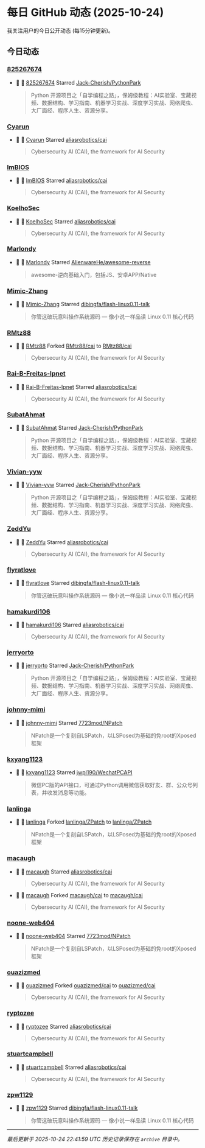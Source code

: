 # 每日 GitHub 动态 (2025-10-24)

我关注用户的今日公开动态 (每15分钟更新)。

## 今日动态

### [825267674](https://github.com/825267674)
- 🌟 👤 [825267674](https://github.com/825267674) Starred [Jack-Cherish/PythonPark](https://github.com/Jack-Cherish/PythonPark)
  > Python 开源项目之「自学编程之路」，保姆级教程：AI实验室、宝藏视频、数据结构、学习指南、机器学习实战、深度学习实战、网络爬虫、大厂面经、程序人生、资源分享。

### [Cyarun](https://github.com/Cyarun)
- 🌟 👤 [Cyarun](https://github.com/Cyarun) Starred [aliasrobotics/cai](https://github.com/aliasrobotics/cai)
  > Cybersecurity AI (CAI), the framework for AI Security

### [ImBIOS](https://github.com/ImBIOS)
- 🌟 👤 [ImBIOS](https://github.com/ImBIOS) Starred [aliasrobotics/cai](https://github.com/aliasrobotics/cai)
  > Cybersecurity AI (CAI), the framework for AI Security

### [KoelhoSec](https://github.com/KoelhoSec)
- 🌟 👤 [KoelhoSec](https://github.com/KoelhoSec) Starred [aliasrobotics/cai](https://github.com/aliasrobotics/cai)
  > Cybersecurity AI (CAI), the framework for AI Security

### [Marlondy](https://github.com/Marlondy)
- 🌟 👤 [Marlondy](https://github.com/Marlondy) Starred [AlienwareHe/awesome-reverse](https://github.com/AlienwareHe/awesome-reverse)
  > awesome-逆向基础入门，包括JS、安卓APP/Native

### [Mimic-Zhang](https://github.com/Mimic-Zhang)
- 🌟 👤 [Mimic-Zhang](https://github.com/Mimic-Zhang) Starred [dibingfa/flash-linux0.11-talk](https://github.com/dibingfa/flash-linux0.11-talk)
  > 你管这破玩意叫操作系统源码 — 像小说一样品读 Linux 0.11 核心代码

### [RMtz88](https://github.com/RMtz88)
- 🍴 👤 [RMtz88](https://github.com/RMtz88) Forked [RMtz88/cai](https://github.com/RMtz88/cai) to [RMtz88/cai](https://github.com/RMtz88/cai)
  > Cybersecurity AI (CAI), the framework for AI Security

### [Rai-B-Freitas-Ipnet](https://github.com/Rai-B-Freitas-Ipnet)
- 🌟 👤 [Rai-B-Freitas-Ipnet](https://github.com/Rai-B-Freitas-Ipnet) Starred [aliasrobotics/cai](https://github.com/aliasrobotics/cai)
  > Cybersecurity AI (CAI), the framework for AI Security

### [SubatAhmat](https://github.com/SubatAhmat)
- 🌟 👤 [SubatAhmat](https://github.com/SubatAhmat) Starred [Jack-Cherish/PythonPark](https://github.com/Jack-Cherish/PythonPark)
  > Python 开源项目之「自学编程之路」，保姆级教程：AI实验室、宝藏视频、数据结构、学习指南、机器学习实战、深度学习实战、网络爬虫、大厂面经、程序人生、资源分享。

### [Vivian-yyw](https://github.com/Vivian-yyw)
- 🌟 👤 [Vivian-yyw](https://github.com/Vivian-yyw) Starred [Jack-Cherish/PythonPark](https://github.com/Jack-Cherish/PythonPark)
  > Python 开源项目之「自学编程之路」，保姆级教程：AI实验室、宝藏视频、数据结构、学习指南、机器学习实战、深度学习实战、网络爬虫、大厂面经、程序人生、资源分享。

### [ZeddYu](https://github.com/ZeddYu)
- 🌟 👤 [ZeddYu](https://github.com/ZeddYu) Starred [aliasrobotics/cai](https://github.com/aliasrobotics/cai)
  > Cybersecurity AI (CAI), the framework for AI Security

### [flyratlove](https://github.com/flyratlove)
- 🌟 👤 [flyratlove](https://github.com/flyratlove) Starred [dibingfa/flash-linux0.11-talk](https://github.com/dibingfa/flash-linux0.11-talk)
  > 你管这破玩意叫操作系统源码 — 像小说一样品读 Linux 0.11 核心代码

### [hamakurdi106](https://github.com/hamakurdi106)
- 🌟 👤 [hamakurdi106](https://github.com/hamakurdi106) Starred [aliasrobotics/cai](https://github.com/aliasrobotics/cai)
  > Cybersecurity AI (CAI), the framework for AI Security

### [jerryorto](https://github.com/jerryorto)
- 🌟 👤 [jerryorto](https://github.com/jerryorto) Starred [Jack-Cherish/PythonPark](https://github.com/Jack-Cherish/PythonPark)
  > Python 开源项目之「自学编程之路」，保姆级教程：AI实验室、宝藏视频、数据结构、学习指南、机器学习实战、深度学习实战、网络爬虫、大厂面经、程序人生、资源分享。

### [johnny-mimi](https://github.com/johnny-mimi)
- 🌟 👤 [johnny-mimi](https://github.com/johnny-mimi) Starred [7723mod/NPatch](https://github.com/7723mod/NPatch)
  > NPatch是一个复刻自LSPatch，以LSPosed为基础的免root的Xposed框架

### [kxyang1123](https://github.com/kxyang1123)
- 🌟 👤 [kxyang1123](https://github.com/kxyang1123) Starred [jwpl190/WechatPCAPI](https://github.com/jwpl190/WechatPCAPI)
  > 微信PC版的API接口，可通过Python调用微信获取好友、群、公众号列表，并收发消息等功能。

### [lanlinga](https://github.com/lanlinga)
- 🍴 👤 [lanlinga](https://github.com/lanlinga) Forked [lanlinga/ZPatch](https://github.com/lanlinga/ZPatch) to [lanlinga/ZPatch](https://github.com/lanlinga/ZPatch)
  > NPatch是一个复刻自LSPatch，以LSPosed为基础的免root的Xposed框架

### [macaugh](https://github.com/macaugh)
- 🌟 👤 [macaugh](https://github.com/macaugh) Starred [aliasrobotics/cai](https://github.com/aliasrobotics/cai)
  > Cybersecurity AI (CAI), the framework for AI Security
- 🍴 👤 [macaugh](https://github.com/macaugh) Forked [macaugh/cai](https://github.com/macaugh/cai) to [macaugh/cai](https://github.com/macaugh/cai)
  > Cybersecurity AI (CAI), the framework for AI Security

### [noone-web404](https://github.com/noone-web404)
- 🌟 👤 [noone-web404](https://github.com/noone-web404) Starred [7723mod/NPatch](https://github.com/7723mod/NPatch)
  > NPatch是一个复刻自LSPatch，以LSPosed为基础的免root的Xposed框架

### [ouazizmed](https://github.com/ouazizmed)
- 🍴 👤 [ouazizmed](https://github.com/ouazizmed) Forked [ouazizmed/cai](https://github.com/ouazizmed/cai) to [ouazizmed/cai](https://github.com/ouazizmed/cai)
  > Cybersecurity AI (CAI), the framework for AI Security

### [ryptozee](https://github.com/ryptozee)
- 🌟 👤 [ryptozee](https://github.com/ryptozee) Starred [aliasrobotics/cai](https://github.com/aliasrobotics/cai)
  > Cybersecurity AI (CAI), the framework for AI Security

### [stuartcampbell](https://github.com/stuartcampbell)
- 🌟 👤 [stuartcampbell](https://github.com/stuartcampbell) Starred [aliasrobotics/cai](https://github.com/aliasrobotics/cai)
  > Cybersecurity AI (CAI), the framework for AI Security

### [zpw1129](https://github.com/zpw1129)
- 🌟 👤 [zpw1129](https://github.com/zpw1129) Starred [dibingfa/flash-linux0.11-talk](https://github.com/dibingfa/flash-linux0.11-talk)
  > 你管这破玩意叫操作系统源码 — 像小说一样品读 Linux 0.11 核心代码


---
*最后更新于 2025-10-24 22:41:59 UTC*
*历史记录保存在 `archive` 目录中。*
